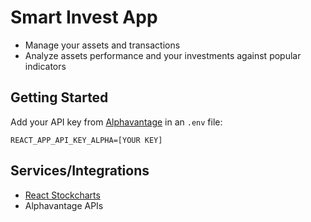 # Smart Invest App

* Manage your assets and transactions
* Analyze assets performance and your investments against popular indicators

## Getting Started

Add your API key from [Alphavantage](www.alphavantage.co) in an `.env` file:

`REACT_APP_API_KEY_ALPHA=[YOUR KEY]`

## Services/Integrations

* [React Stockcharts](http://rrag.github.io/react-stockcharts/)
* Alphavantage APIs

